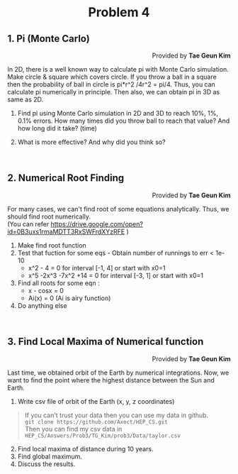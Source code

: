 <h1 style="text-align:center">Problem 4</h1>

## 1. Pi (Monte Carlo)
<p style="text-align:right">Provided by <b>Tae Geun Kim</b>

In 2D, there is a well known way to calculate pi with Monte Carlo simulation. Make circle & square which covers circle.
If you throw a ball in a square then the probability of ball in circle is pi*r^2 /4r^2 = pi/4. Thus, you can calculate pi numerically in principle. Then also, we can obtain pi in 3D as same as 2D. 

1. Find pi using Monte Carlo simulation in 2D and 3D to reach 10%, 1%, 0.1% errors. How many times did you throw ball to reach that value? And how long did it take? (time)

2. What is more effective? And why did you think so?
<br>

## 2. Numerical Root Finding
<p style="text-align:right">Provided by <b>Tae Geun Kim</b>

For many cases, we can't find root of some equations analytically. Thus, we should find root numerically.  
(You can refer https://drive.google.com/open?id=0B3uxs1rmaMDTT3RxSWFrdXYzRFE )

1. Make find root function
2. Test that fuction for some eqs - Obtain number of runnings to err < 1e-10
    * x^2 - 4 = 0 for interval [-1, 4] or start with x0=1
    * x^5 -2x^3 -7x^2 +14 = 0 for interval [-3, 1] or start with x0=1
3. Find all roots for some eqn :
    * x - cosx = 0
    * Ai(x) = 0 (Ai is airy function)
4. Do anything else
<br>

## 3. Find Local Maxima of Numerical function
<p style="text-align:right">Provided by <b>Tae Geun Kim</b>

Last time, we obtained orbit of the Earth by numerical integrations. Now, we want to find the point where the highest distance between the Sun and Earth.

1. Write csv file of orbit of the Earth (x, y, z coordinates)

> If you can't trust your data then you can use my data in github.  
> ```git clone https://github.com/Axect/HEP_CS.git```  
> Then you can find my csv data in ```HEP_CS/Answers/Prob3/TG_Kim/prob3/Data/taylor.csv```

2. Find local maxima of distance during 10 years.
3. Find global maximum.
4. Discuss the results.